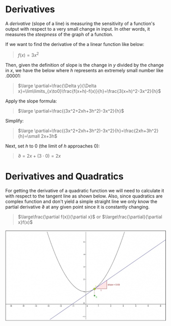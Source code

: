 # Derivatives

A *derivative* (slope of a line) is measuring the sensitivity of a function's output with respect to a very small change in  input. In other words, it measures the *steepness* of the graph of a function.

If we want to find the derivative of the a linear function like below:

> $f(x)=3x^2$

Then, given the definition of slope is the change in $y$ divided by the change in $x$, we have the below where $h$ represents an extremely small number like $.00001$:

> $\large \partial=\frac{\Delta y}{\Delta x}=\lim\limits_{x\to0}\frac{f(x+h)-f(x)}{h}=\frac{3(x+h)^2-3x^2}{h}$

Apply the slope formula:

> $\large \partial=\frac{(3x^2+2xh+3h^2)-3x^2}{h}$

Simplify:

> $\large \partial=\frac{(3x^2+2xh+3h^2)-3x^2}{h}=\frac{2xh+3h^2}{h}=\small 2x+3h$

Next, set $h$ to $0$ (the limit of $h$ approaches $0$):

> $\partial=2x+(3\cdot0)=2x$

# Derivatives and Quadratics

For getting the derivative of a quadratic function we will need to calculate it with respect to the tangent line as shown below. Also, since quadratics are complex function and don't yield a simple straight line we only know the partial derivative $\partial$ at any given point since it is constantly changing.

> $\large\frac{\partial f(x)}{\partial x}$ or $\large\frac{\partial}{\partial x}f(x)$

![Derivative of a Quadratic](../images/calculus/derivative_quadratic.png)